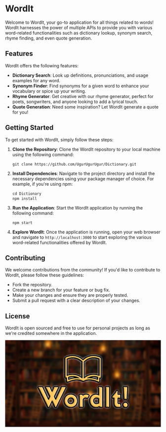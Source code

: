 # WordIt

Welcome to WordIt, your go-to application for all things related to words! WordIt harnesses the power of multiple APIs to provide you with various word-related functionalities such as dictionary lookup, synonym search, rhyme finding, and even quote generation.

## Features

WordIt offers the following features:

- **Dictionary Search**: Look up definitions, pronunciations, and usage examples for any word.
- **Synonym Finder**: Find synonyms for a given word to enhance your vocabulary or spice up your writing.
- **Rhyme Generator**: Get creative with our rhyme generator, perfect for poets, songwriters, and anyone looking to add a lyrical touch.
- **Quote Generation**: Need some inspiration? Let WordIt generate a quote for you!

## Getting Started

To get started with WordIt, simply follow these steps:

1. **Clone the Repository**: Clone the WordIt repository to your local machine using the following command:

    ```
    git clone https://github.com/UgurUgurUgur/Dictionary.git
    ```

2. **Install Dependencies**: Navigate to the project directory and install the necessary dependencies using your package manager of choice. For example, if you're using npm:

    ```
    cd Dictionary
    npm install
    ```

3. **Run the Application**: Start the WordIt application by running the following command:

    ```
    npm start
    ```

4. **Explore WordIt**: Once the application is running, open your web browser and navigate to `http://localhost:3000` to start exploring the various word-related functionalities offered by WordIt.

## Contributing

We welcome contributions from the community! If you'd like to contribute to WordIt, please follow these guidelines:

- Fork the repository.
- Create a new branch for your feature or bug fix.
- Make your changes and ensure they are properly tested.
- Submit a pull request with a clear description of your changes.

## License

WordIt is open sourced and free to use for personal projects as long as we're credited somewhere in the application.

![WordIt.](media/WordIt.png)
